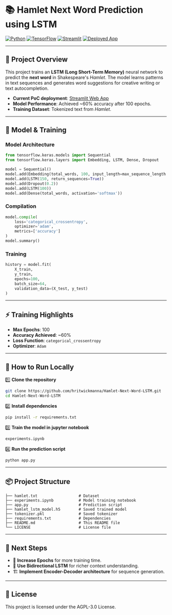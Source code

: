 # 📚 Hamlet Next Word Prediction using LSTM

[![Python](https://img.shields.io/badge/Python-3.10%2B-blue.svg?logo=python&logoColor=white)](https://www.python.org/)
[![TensorFlow](https://img.shields.io/badge/TensorFlow-2.x-orange.svg?logo=tensorflow&logoColor=white)](https://www.tensorflow.org/)
[![Streamlit](https://img.shields.io/badge/Streamlit-1.x-FF4B4B.svg?logo=streamlit&logoColor=white)](https://streamlit.io/)
[![Deployed App](https://img.shields.io/badge/Live%20Demo-Streamlit-brightgreen?logo=streamlit)](https://hamlet-nextword.streamlit.app/)

---

## 📌 Project Overview

This project trains an **LSTM (Long Short-Term Memory)** neural network to predict the **next word** in Shakespeare's *Hamlet*. The model learns patterns in text sequences and generates word suggestions for creative writing or text autocompletion.

- **Current PoC deployment**: [Streamlit Web App](https://hamlet-nextword.streamlit.app/)
- **Model Performance**: Achieved ~60% accuracy after 100 epochs.  
- **Training Dataset**: Tokenized text from *Hamlet*.  

---

## 🧠 Model & Training

### Model Architecture

```python
from tensorflow.keras.models import Sequential
from tensorflow.keras.layers import Embedding, LSTM, Dense, Dropout

model = Sequential()
model.add(Embedding(total_words, 100, input_length=max_sequence_length - 1))
model.add(LSTM(150, return_sequences=True))
model.add(Dropout(0.2))
model.add(LSTM(100))
model.add(Dense(total_words, activation='softmax'))
```

### Compilation

```python
model.compile(
    loss='categorical_crossentropy',
    optimizer='adam',
    metrics=['accuracy']
)
model.summary()
```

### Training

```python
history = model.fit(
    X_train,
    y_train,
    epochs=100,
    batch_size=64,
    validation_data=(X_test, y_test)
)
```

---

## ⚡ Training Highlights

- **Max Epochs**: 100  
- **Accuracy Achieved**: ~60%  
- **Loss Function**: `categorical_crossentropy`  
- **Optimizer**: `Adam`  

---

## 🚀 How to Run Locally

1️⃣ **Clone the repository**
```bash
git clone https://github.com/hritwickmanna/Hamlet-Next-Word-LSTM.git
cd Hamlet-Next-Word-LSTM
```

2️⃣ **Install dependencies**
```bash
pip install -r requirements.txt
```

3️⃣ **Train the model in jupyter notebook**
```bash
experiments.ipynb
```

4️⃣ **Run the prediction script**
```bash
python app.py
```

---

## 📦 Project Structure

```plaintext
├── hamlet.txt                  # Dataset
├── experiments.ipynb           # Model training notebook
├── app.py                      # Prediction script
├── hamlet_lstm_model.h5        # Saved trained model
├── tokenizer.pkl               # Saved tokenizer
├── requirements.txt            # Dependencies
├── README.md                   # This README file
└── LICENSE                     # License file
```

---

## 📌 Next Steps

- 🔄 **Increase Epochs** for more training time.  
- 🔀 **Use Bidirectional LSTM** for richer context understanding.  
- 🏗 **Implement Encoder-Decoder architecture** for sequence generation.  
 
---

## 📜 License

This project is licensed under the AGPL-3.0 License.
